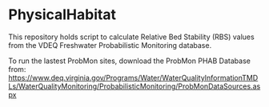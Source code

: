# PhysicalHabitat
This repository holds script to calculate Relative Bed Stability (RBS) values from the VDEQ Freshwater Probabilistic Monitoring database.

To run the lastest ProbMon sites, download the ProbMon PHAB Database from:
https://www.deq.virginia.gov/Programs/Water/WaterQualityInformationTMDLs/WaterQualityMonitoring/ProbabilisticMonitoring/ProbMonDataSources.aspx

